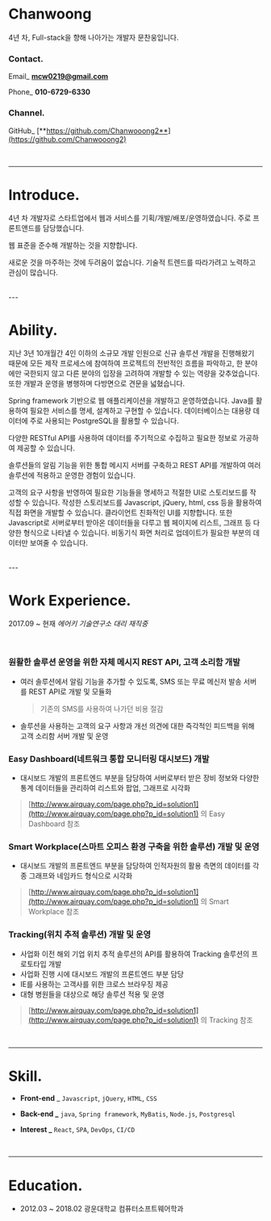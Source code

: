 # Chanwoong

4년 차, Full-stack을 향해 나아가는 개발자 문찬웅입니다.

### Contact.

Email_ **mcw0219@gmail.com**

Phone_ **010-6729-6330**

### Channel.

GitHub_ [**https://github.com/Chanwooong2**](https://github.com/Chanwooong2)

<br> 

---

# Introduce.

 4년 차 개발자로 스타트업에서 웹과 서비스를 기획/개발/배포/운영하였습니다. 주로 프론트앤드를 담당했습니다. 

웹 표준을 준수해 개발하는 것을 지향합니다.

새로운 것을 마주하는 것에 두려움이 없습니다. 기술적 트렌드를 따라가려고 노력하고 관심이 많습니다. 

<br> 
---

# Ability.

 지난 3년 10개월간 4인 이하의 소규모 개발 인원으로 신규 솔루션 개발을 진행해왔기 때문에 모든 제작 프로세스에 참여하여 프로젝트의 전반적인 흐름을 파악하고, 한 분야에만 국한되지 않고 다른 분야의 입장을 고려하여 개발할 수 있는 역량을 갖추었습니다. 또한 개발과 운영을 병행하며 다방면으로 견문을 넓혔습니다.

 Spring framework 기반으로 웹 애플리케이션을 개발하고 운영하였습니다. Java를 활용하여 필요한 서비스를 명세, 설계하고 구현할 수 있습니다. 데이터베이스는 대용량 데이터에 주로 사용되는 PostgreSQL을 활용할 수 있습니다.

 다양한 RESTful API를 사용하여 데이터를 주기적으로 수집하고 필요한 정보로 가공하여 제공할 수 있습니다.

 솔루션들의 알림 기능을 위한 통합 메시지 서버를 구축하고 REST API를 개발하여 여러 솔루션에 적용하고 운영한 경험이 있습니다.

 고객의 요구 사항을 반영하여 필요한 기능들을 명세하고 적절한 UI로 스토리보드를 작성할 수 있습니다. 작성한 스토리보드를 Javascript, jQuery, html, css 등을 활용하여 직접 화면을 개발할 수 있습니다. 클라이언트 친화적인 UI를 지향합니다. 또한 Javascript로 서버로부터 받아온 데이터들을 다루고 웹 페이지에 리스트, 그래프 등 다양한 형식으로 나타낼 수 있습니다. 비동기식 화면 처리로 업데이트가 필요한 부분의 데이터만 보여줄 수 있습니다.

<br> 
---

# Work Experience.
2017.09 ~ 현재 *에어키 기술연구소 대리 재직중*

<br>

### **원활한 솔루션 운영을 위한 자체 메시지 REST API, 고객 소리함 개발**

- 여러 솔루션에서 알림 기능을 추가할 수 있도록, SMS 또는 무료 메신저 발송 서버를 REST API로 개발 및 모듈화  
  > 기존의 SMS를 사용하여 나가던 비용 절감
- 솔루션을 사용하는 고객의 요구 사항과 개선 의견에 대한 즉각적인 피드백을 위해 고객 소리함 서버 개발 및 운영

### **Easy Dashboard(네트워크 통합 모니터링 대시보드) 개발**

- 대시보드 개발의 프론트엔드 부분을 담당하여 서버로부터 받은 장비 정보와 다양한 통계 데이터들을 관리하여 리스트와 팝업, 그래프로 시각화

> [http://www.airquay.com/page.php?p_id=solution1](http://www.airquay.com/page.php?p_id=solution1) 의 Easy Dashboard 참조

### **Smart Workplace(스마트 오피스 환경 구축을 위한 솔루션) 개발 및 운영**

- 대시보드 개발의 프론트엔드 부분을 담당하여 인적자원의 활용 측면의 데이터를 각종 그래프와 네임카드 형식으로 시각화

> [http://www.airquay.com/page.php?p_id=solution1](http://www.airquay.com/page.php?p_id=solution1) 의 Smart Workplace 참조

### **Tracking(위치 추적 솔루션) 개발 및 운영**

- 사업화 이전 해외 기업 위치 추적 솔루션의 API를 활용하여 Tracking 솔루션의 프로토타입 개발
- 사업화 진행 시에 대시보드 개발의 프론트엔드 부분 담당
- IE를 사용하는 고객사를 위한 크로스 브라우징 제공
- 대형 병원들을 대상으로 해당 솔루션 적용 및 운영

> [http://www.airquay.com/page.php?p_id=solution1](http://www.airquay.com/page.php?p_id=solution1) 의 Tracking 참조

<br> 

---

# Skill.

- **Front-end** _ `Javascript`, `jQuery`, `HTML`, `CSS`
- **Back-end _** `java`, `Spring framework`, `MyBatis`, `Node.js`, `Postgresql`

- **Interest _** `React`, `SPA`, `DevOps`, `CI/CD`

<br> 

---

# Education.

- 2012.03 ~ 2018.02 광운대학교 컴퓨터소프트웨어학과
